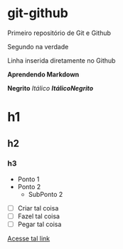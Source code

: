 # git-github
 Primeiro repositório de Git e Github
 
 Segundo na verdade
 
Linha inserida diretamente no Github


**Aprendendo Markdown**

**Negrito**
_Itálico_
__*ItálicoNegrito*__

# h1
## h2
### h3

* Ponto 1
* Ponto 2
   * SubPonto 2


- [ ] Criar tal coisa
- [ ] Fazel tal coisa
- [ ] Pegar tal coisa

[Acesse tal link](https://github.com/rafaelvieiracosta) 

